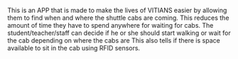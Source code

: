 This is an APP that is made to make the lives of VITIANS easier by allowing them to find when and where the shuttle cabs are coming.
This reduces the amount of time they have to spend anywhere for waiting for cabs.
The student/teacher/staff can decide if he or she should start walking or wait for the cab depending on where the cabs are
This also tells if there is space available to sit in the cab using RFID sensors.